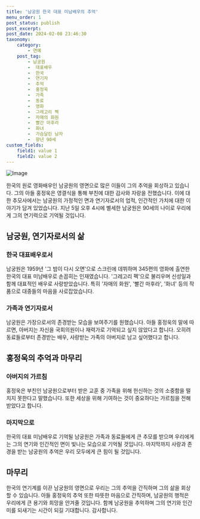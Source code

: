 ```yaml
---
title: '남궁원 한국 대표 미남배우의 추억'
menu_order: 1
post_status: publish
post_excerpt: 
post_date: 2024-02-08 23:46:30
taxonomy:
    category:
        - 연예
    post_tag:
        - 남궁원
        -  대표배우
        -  한국
        -  연기자
        -  추억
        -  홍정욱
        -  가족
        -  동료
        -  영화
        -  그레고리 펙
        -  자매의 화원
        -  빨간 마후라
        -  화녀
        -  가슴달린 남자
        -  향년 90세
custom_fields:
    field1: value 1
    field2: value 2
---
```


![Image](https://mimgnews.pstatic.net/image/112/2024/02/08/202402081433111753609_20240208152537_01_20240208152701231.jpg?type=w540)

한국의 원로 영화배우인 남궁원의 영면으로 많은 이들이 그의 추억을 회상하고 있습니다. 그의 아들 홍정욱은 영결식을 통해 부친에 대한 감사와 자랑을 전했습니다. 이에 대한 추모사에서는 남궁원의 가정적인 면과 연기자로서의 업적, 인간적인 가치에 대한 이야기가 담겨 있었습니다. 지난 5일 오후 4시에 별세한 남궁원은 90세의 나이로 우리에게 그의 연기력으로 기억될 것입니다.
## 남궁원, 연기자로서의 삶
### 한국 대표배우로서
남궁원은 1959년 '그 밤이 다시 오면'으로 스크린에 데뷔하며 345편의 영화에 출연한 한국의 대표 미남배우로 손꼽히는 인재였습니다. '그레고리 펙'으로 불리우며 신성일과 함께 대표적인 배우로 사랑받았습니다. 특히 '자매의 화원', '빨간 마후라', '화녀' 등의 작품으로 대중들의 마음을 사로잡았습니다.
### 가족과 연기자로서
남궁원은 가장으로서의 존경받는 모습을 보여주기를 원했습니다. 아들 홍정욱의 말에 따르면, 아버지는 자신을 국회의원이나 재력가로 기억되고 싶지 않았다고 합니다. 오히려 동료들로부터 존경받는 배우, 사랑받는 가족의 아버지로 남고 싶어했다고 합니다.
## 홍정욱의 추억과 마무리
### 아버지의 가르침
홍정욱은 부친인 남궁원으로부터 받은 교훈 중 가족을 위해 헌신하는 것의 소중함을 떨치지 못한다고 말했습니다. 또한 세상을 위해 기여하는 것이 중요하다는 가르침을 전해받았다고 합니다.
### 마지막으로
한국의 대표 미남배우로 기억될 남궁원은 가족과 동료들에게 큰 추모를 받으며 우리에게는 그의 연기와 인간적인 면이 빛나는 모습으로 기억될 것입니다. 마지막까지 사랑과 존경을 받는 남궁원의 추억은 우리 모두에게 큰 힘이 될 것입니다.
## 마무리
한국의 연기계를 이끈 남궁원의 영면으로 우리는 그의 추억을 간직하며 그의 삶을 회상할 수 있습니다. 아들 홍정욱의 추억 또한 따뜻한 마음으로 간직하며, 남궁원의 행적은 우리에게 큰 용기와 희망을 안겨줄 것입니다. 함께 남궁원을 추억하며 그의 연기와 인간미를 되새기는 시간이 되길 기대합니다. 감사합니다.
